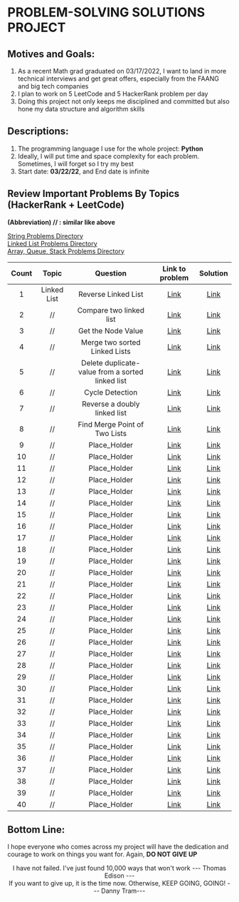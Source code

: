 
# PROBLEM-SOLVING SOLUTIONS PROJECT

## Motives and Goals: 
1. As a recent Math grad graduated on 03/17/2022, I want to land in more 
   technical interviews and 
   get great offers, especially from the FAANG and big tech companies
2. I plan to work on 5 LeetCode and 5 HackerRank problem per day 
3. Doing this project not only keeps me disciplined and committed but also 
   hone my data structure and algorithm skills

## Descriptions:
1. The programming language I use for the whole project: **Python**
2. Ideally, I will put time and space complexity for each problem. Sometimes,
   I will forget so I try my best
3. Start date: **03/22/22**, and End date is infinite

## Review Important Problems By Topics (HackerRank + LeetCode)
**(Abbreviation) // : similar like above**
<br/>

[String Problems Directory](https://github.com/tramnhatquang/Solutions-Project/blob/master/Data%20Structure%20(HackerRank%20%2B%20LeetCode)/README-String.md)
<br>
[Linked List Problems Directory](https://github.com/tramnhatquang/Solutions-Project/blob/master/Data%20Structure%20(HackerRank%20%2B%20LeetCode)/README-LinkedList.md)
<br/>
[Array, Queue, Stack Problems Directory]()
<br/>

|**Count**| **Topic** | **Question** | **Link to problem** | **Solution**  
|:---:|:---:|:---:|:---:|:---:|
|1|Linked List| Reverse Linked List | [Link](https://www.hackerrank.com/challenges/reverse-a-linked-list/problem?isFullScreen=true&h_r=next-challenge&h_v=zen&h_r=next-challenge&h_v=zen&h_r=next-challenge&h_v=zen&h_r=next-challenge&h_v=zen&h_r=next-challenge&h_v=zen&h_r=next-challenge&h_v=zen) | [Link](https://github.com/tramnhatquang/Solutions-Project/blob/master/Data%20Structure%20(HackerRank%20%2B%20LeetCode)/Linked%20List/Reverse%20a%20linked%20list.py)
|2|//| Compare two linked list  | [Link](https://www.hackerrank.com/challenges/compare-two-linked-lists?isFullScreen=true) | [Link](https://github.com/tramnhatquang/Solutions-Project/blob/master/Data%20Structure%20(HackerRank%20%2B%20LeetCode)/Linked%20List/Compare%20two%20linked%20lists.py)
|3|//|Get the Node Value|[Link](https://www.hackerrank.com/challenges/get-the-value-of-the-node-at-a-specific-position-from-the-tail/problem?isFullScreen=true) | [Link](https://github.com/tramnhatquang/Solutions-Project/blob/master/Data%20Structure%20(HackerRank%20%2B%20LeetCode)/Linked%20List/Get%20Node%20Value.py)
|4| //| Merge two sorted Linked Lists|[Link](https://www.hackerrank.com/challenges/merge-two-sorted-linked-lists?isFullScreen=true) | [Link](https://github.com/tramnhatquang/Solutions-Project/blob/master/Data%20Structure%20(HackerRank%20%2B%20LeetCode)/Linked%20List/Merge%20two%20sorted%20linked%20lists.py)
|5|//|Delete duplicate-value from a sorted linked list| [Link](https://www.hackerrank.com/challenges/delete-duplicate-value-nodes-from-a-sorted-linked-list/problem?h_r=internal-search&isFullScreen=true&h_r=next-challenge&h_v=zen)| [Link](https://github.com/tramnhatquang/Solutions-Project/blob/master/Data%20Structure%20(HackerRank%20%2B%20LeetCode)/Linked%20List/Delete%20duplicate-value%20nodes%20from%20a%20sorted%20linked%20list.py)
|6|//|Cycle Detection|[Link](https://leetcode.com/problems/linked-list-cycle/) |[Link](https://github.com/tramnhatquang/Solutions-Project/blob/master/Data%20Structure%20(HackerRank%20%2B%20LeetCode)/Linked%20List/Cycl%3Be%20Detection.py)
|7|//|Reverse a doubly linked list|[Link](https://www.hackerrank.com/challenges/reverse-a-doubly-linked-list/problem?isFullScreen=true)|[Link](https://github.com/tramnhatquang/Solutions-Project/blob/master/Data%20Structure%20(HackerRank%20%2B%20LeetCode)/Linked%20List/Reverse%20a%20doubly%20linked%20list.py)
|8|//|Find Merge Point of Two Lists|[Link](https://www.hackerrank.com/challenges/find-the-merge-point-of-two-joined-linked-lists/problem?isFullScreen=true)|[Link](https://github.com/tramnhatquang/Solutions-Project/blob/master/Data%20Structure%20(HackerRank%20%2B%20LeetCode)/Linked%20List/Find%20Merge%20Point%20of%20Two%20lists.py)
|9|//|Place_Holder|[Link]()|[Link]()
|10|//|Place_Holder|[Link]()|[Link]()
|11|//|Place_Holder|[Link]()|[Link]()
|12|//|Place_Holder|[Link]()|[Link]()
|13|//|Place_Holder|[Link]()|[Link]()
|14|//|Place_Holder|[Link]()|[Link]()
|15|//|Place_Holder|[Link]()|[Link]()
|16|//|Place_Holder|[Link]()|[Link]()
|17|//|Place_Holder|[Link]()|[Link]()
|18|//|Place_Holder|[Link]()|[Link]()
|19|//|Place_Holder|[Link]()|[Link]()
|20|//|Place_Holder|[Link]()|[Link]()
|21|//|Place_Holder|[Link]()|[Link]()
|22|//|Place_Holder|[Link]()|[Link]()
|23|//|Place_Holder|[Link]()|[Link]()
|24|//|Place_Holder|[Link]()|[Link]()
|25|//|Place_Holder|[Link]()|[Link]()
|26|//|Place_Holder|[Link]()|[Link]()
|27|//|Place_Holder|[Link]()|[Link]()
|28|//|Place_Holder|[Link]()|[Link]()
|29|//|Place_Holder|[Link]()|[Link]()
|30|//|Place_Holder|[Link]()|[Link]()
|31|//|Place_Holder|[Link]()|[Link]()
|32|//|Place_Holder|[Link]()|[Link]()
|33|//|Place_Holder|[Link]()|[Link]()
|34|//|Place_Holder|[Link]()|[Link]()
|35|//|Place_Holder|[Link]()|[Link]()
|36|//|Place_Holder|[Link]()|[Link]()
|37|//|Place_Holder|[Link]()|[Link]()
|38|//|Place_Holder|[Link]()|[Link]()
|39|//|Place_Holder|[Link]()|[Link]()
|40|//|Place_Holder|[Link]()|[Link]()










## Bottom Line: 
I hope everyone who comes across my project will have the dedication and 
courage to work on things you want for. 
Again, **DO NOT GIVE UP**
<p align="center">
   I have not failed. I've just found 10,000 ways that won't work  --- Thomas Edison ---<br/>
   If you want to give up, it is the time now. Otherwise, KEEP GOING, GOING! --- Danny Tram---
</p>



